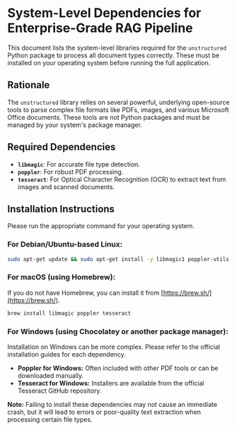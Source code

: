 # System-Level Dependencies for Enterprise-Grade RAG Pipeline

This document lists the system-level libraries required for the `unstructured` Python package to process all document types correctly. These must be installed on your operating system before running the full application.

## Rationale

The `unstructured` library relies on several powerful, underlying open-source tools to parse complex file formats like PDFs, images, and various Microsoft Office documents. These tools are not Python packages and must be managed by your system's package manager.

## Required Dependencies

- **`libmagic`**: For accurate file type detection.
- **`poppler`**: For robust PDF processing.
- **`tesseract`**: For Optical Character Recognition (OCR) to extract text from images and scanned documents.

## Installation Instructions

Please run the appropriate command for your operating system.

### For Debian/Ubuntu-based Linux:

```bash
sudo apt-get update && sudo apt-get install -y libmagic1 poppler-utils tesseract-ocr
```

### For macOS (using Homebrew):

If you do not have Homebrew, you can install it from [https://brew.sh/](https://brew.sh/).

```bash
brew install libmagic poppler tesseract
```

### For Windows (using Chocolatey or another package manager):

Installation on Windows can be more complex. Please refer to the official installation guides for each dependency.

- **Poppler for Windows:** Often included with other PDF tools or can be downloaded manually.
- **Tesseract for Windows:** Installers are available from the official Tesseract GitHub repository.

**Note:** Failing to install these dependencies may not cause an immediate crash, but it will lead to errors or poor-quality text extraction when processing certain file types. 